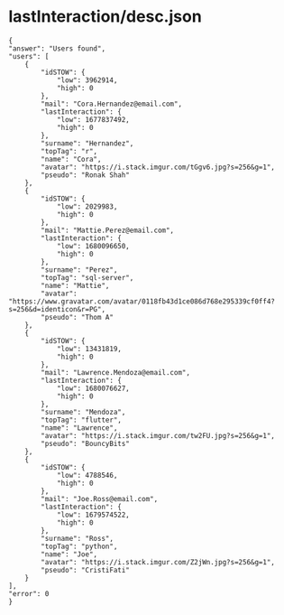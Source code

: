 # lastInteraction/desc.json
>
    {
	"answer": "Users found",
	"users": [
		{
			"idSTOW": {
				"low": 3962914,
				"high": 0
			},
			"mail": "Cora.Hernandez@email.com",
			"lastInteraction": {
				"low": 1677837492,
				"high": 0
			},
			"surname": "Hernandez",
			"topTag": "r",
			"name": "Cora",
			"avatar": "https://i.stack.imgur.com/tGgv6.jpg?s=256&g=1",
			"pseudo": "Ronak Shah"
		},
		{
			"idSTOW": {
				"low": 2029983,
				"high": 0
			},
			"mail": "Mattie.Perez@email.com",
			"lastInteraction": {
				"low": 1680096650,
				"high": 0
			},
			"surname": "Perez",
			"topTag": "sql-server",
			"name": "Mattie",
			"avatar": "https://www.gravatar.com/avatar/0118fb43d1ce086d768e295339cf0ff4?s=256&d=identicon&r=PG",
			"pseudo": "Thom A"
		},
		{
			"idSTOW": {
				"low": 13431819,
				"high": 0
			},
			"mail": "Lawrence.Mendoza@email.com",
			"lastInteraction": {
				"low": 1680076627,
				"high": 0
			},
			"surname": "Mendoza",
			"topTag": "flutter",
			"name": "Lawrence",
			"avatar": "https://i.stack.imgur.com/tw2FU.jpg?s=256&g=1",
			"pseudo": "BouncyBits"
		},
		{
			"idSTOW": {
				"low": 4788546,
				"high": 0
			},
			"mail": "Joe.Ross@email.com",
			"lastInteraction": {
				"low": 1679574522,
				"high": 0
			},
			"surname": "Ross",
			"topTag": "python",
			"name": "Joe",
			"avatar": "https://i.stack.imgur.com/Z2jWn.jpg?s=256&g=1",
			"pseudo": "CristiFati"
		}
	],
	"error": 0
    }
>